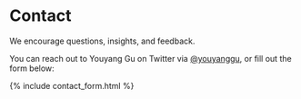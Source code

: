 # Contact

We encourage questions, insights, and feedback.

You can reach out to Youyang Gu on Twitter via [@youyanggu](https://twitter.com/youyanggu), or fill out the form below:

{% include contact_form.html %}
